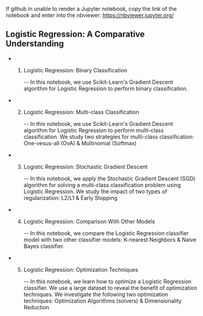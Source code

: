 If github in unable to render a Jupyter notebook, copy the link of the notebook and enter into the nbviewer:
https://nbviewer.jupyter.org/

## Logistic Regression: A Comparative Understanding

- 1. Logistic Regression: Binary Classification

      -- In this notebook, we use Scikit-Learn's Gradient Descent algorithm for Logistic Regression to perform binary classification.
      
- 2. Logistic Regression: Multi-class Classification

      -- In this notebook, we use Scikit-Learn's Gradient Descent algorithm for Logistic Regression to perform multi-class classification. We study two strategies for multi-class classification: One-vesus-all (OvA) & Multinomial (Softmax)
      

- 3. Logistic Regression: Stochastic Gradient Descent

      -- In this notebook, we apply the Stochastic Gradient Descent (SGD) algorithm for solving a multi-class classification problem using Logistic Regression. We study the impact of two types of regularization: L2/L1 & Early Stopping
      
- 4. Logistic Regression: Comparison With Other Models

      -- In this notebook, we compare the Logistic Regression classifier model with two other classifier models: K-nearest Neighbors & Naive Bayes classifier.
      
- 5. Logistic Regression: Optimization Techniques

      -- In this notebook, we learn how to optimize a Logistic Regression classifier. We use a large dataset to reveal the benefit of optimization techniques. We investigate the following two optimization techniques: Optimization Algorithms (solvers) & Dimensionality Reduction


      
      
      

